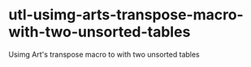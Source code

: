 # utl-usimg-arts-transpose-macro-with-two-unsorted-tables
Usimg Art's transpose macro to with two unsorted tables
